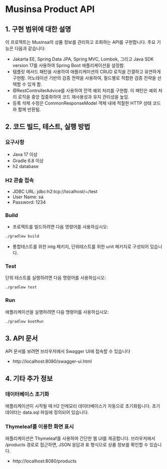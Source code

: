 # Musinsa Product API

## 1. 구현 범위에 대한 설명

이 프로젝트는 Musinsa의 상품 정보를 관리하고 조회하는 API를 구현합니다. 주요 기능은 다음과 같습니다:

- Jakarta EE, Spring Data JPA, Spring MVC, Lombok, 그리고 Java SDK version 17를 사용하여 Spring Boot 애플리케이션을 설정함.
- 템플릿 메서드  패턴을 사용하여 애플리케이션의 CRUD 로직을 간결하고 유연하게 구현함. 어노테이션 기반의 검증 전략을 사용하여, 필드별로 적합한 검증 전략을 선택할 수 있게 함.
- @RestControllerAdvice를 사용하여 전역 예외 처리를 구현함. 이 패턴은 예외 처리 로직을 중앙 집중화하여 코드 재사용성과 유지 관리성을 높임.
- 등록 삭제 수정은 CommonResponseModel 객체 내에 적절한 HTTP 상태 코드와 함께 반환됨.

## 2. 코드 빌드, 테스트, 실행 방법

### 요구사항

- Java 17 이상
- Gradle 6.8 이상
- h2 database

### H2 콘솔 접속
- JDBC URL: jdbc:h2:tcp://localhost/~/test
- User Name: sa
- Password: 1234

### Build

-  프로젝트를 빌드하려면 다음 명령어를 사용하십시오:

```bash
./gradlew build
```
- 통합테스트를 위한 intg 페키지, 단위테스트를 위한 unit 페키지로 구성되어 있습니다.

### Test

단위 테스트를 실행하려면 다음 명령어를 사용하십시오:

```bash
./gradlew test
```

### Run

애플리케이션을 실행하려면 다음 명령어를 사용하십시오:



```bash
./gradlew bootRun
```



## 3. API 문서
API 문서를 보려면 브라우저에서 Swagger UI에 접속할 수 있습니다
- http://localhost:8080/swagger-ui.html


## 4. 기타 추가 정보

### 데이터베이스 초기화
애플리케이션이 시작될 때 H2 인메모리 데이터베이스가 자동으로 초기화됩니다. 초기 데이터는 data.sql 파일에 정의되어 있습니다.

### Thymeleaf를 이용한 화면 표시
애플리케이션은 Thymeleaf를 사용하여 간단한 웹 UI를 제공합니다. 브라우저에서 /products 경로로 접근하면, JSON 응답과 표 형식으로 상품 정보를 확인할 수 있습니다.
- http://localhost:8080/products